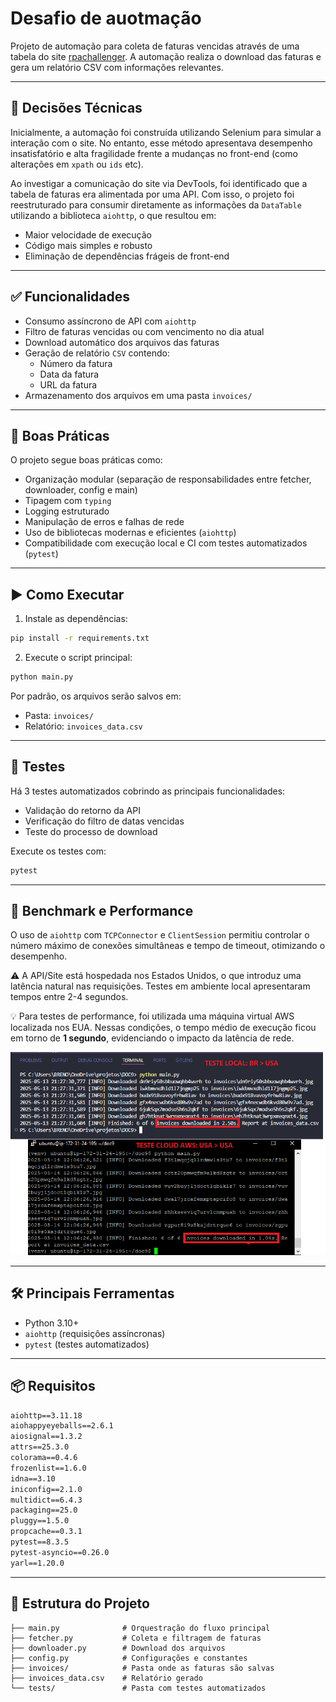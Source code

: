 ﻿# Desafio de auotmação

Projeto de automação para coleta de faturas vencidas através de uma tabela do site [rpachallenger](https://rpachallengeocr.azurewebsites.net/). A automação realiza o download das faturas e gera um relatório CSV com informações relevantes.

---

## 🧠 Decisões Técnicas

Inicialmente, a automação foi construída utilizando Selenium para simular a interação com o site. No entanto, esse método apresentava desempenho insatisfatório e alta fragilidade frente a mudanças no front-end (como alterações em `xpath` ou `ids` etc).

Ao investigar a comunicação do site via DevTools, foi identificado que a tabela de faturas era alimentada por uma API. Com isso, o projeto foi reestruturado para consumir diretamente as informações da `DataTable` utilizando a biblioteca `aiohttp`, o que resultou em:
- Maior velocidade de execução
- Código mais simples e robusto
- Eliminação de dependências frágeis de front-end

---

## ✅ Funcionalidades

- Consumo assíncrono de API com `aiohttp`
- Filtro de faturas vencidas ou com vencimento no dia atual
- Download automático dos arquivos das faturas
- Geração de relatório `CSV` contendo:
  - Número da fatura
  - Data da fatura
  - URL da fatura
- Armazenamento dos arquivos em uma pasta `invoices/`

---

## 📐 Boas Práticas

O projeto segue boas práticas como:
- Organização modular (separação de responsabilidades entre fetcher, downloader, config e main)
- Tipagem com `typing`
- Logging estruturado
- Manipulação de erros e falhas de rede
- Uso de bibliotecas modernas e eficientes (`aiohttp`)
- Compatibilidade com execução local e CI com testes automatizados (`pytest`)

---

## ▶️ Como Executar

1. Instale as dependências:

```bash
pip install -r requirements.txt
```

2. Execute o script principal:

```bash
python main.py
```

Por padrão, os arquivos serão salvos em:
- Pasta: `invoices/`
- Relatório: `invoices_data.csv`

---

## 🧪 Testes

Há 3 testes automatizados cobrindo as principais funcionalidades:
- Validação do retorno da API
- Verificação do filtro de datas vencidas
- Teste do processo de download

Execute os testes com:

```bash
pytest
```

---

## 🚀 Benchmark e Performance

O uso de `aiohttp` com `TCPConnector` e `ClientSession` permitiu controlar o número máximo de conexões simultâneas e tempo de timeout, otimizando o desempenho.

⚠️ A API/Site está hospedada nos Estados Unidos, o que introduz uma latência natural nas requisições. Testes em ambiente local apresentaram tempos entre 2-4 segundos.

💡 Para testes de performance, foi utilizada uma máquina virtual AWS localizada nos EUA. Nessas condições, o tempo médio de execução ficou em torno de **1 segundo**, evidenciando o impacto da latência de rede.

![Preview](benchmarking.png)

---

## 🛠️ Principais Ferramentas

- Python 3.10+
- `aiohttp` (requisições assíncronas)
- `pytest` (testes automatizados)

---

## 📦 Requisitos

```txt
aiohttp==3.11.18
aiohappyeyeballs==2.6.1
aiosignal==1.3.2
attrs==25.3.0
colorama==0.4.6
frozenlist==1.6.0
idna==3.10
iniconfig==2.1.0
multidict==6.4.3
packaging==25.0
pluggy==1.5.0
propcache==0.3.1
pytest==8.3.5
pytest-asyncio==0.26.0
yarl==1.20.0
```

---

## 📁 Estrutura do Projeto

```
├── main.py              # Orquestração do fluxo principal
├── fetcher.py           # Coleta e filtragem de faturas
├── downloader.py        # Download dos arquivos
├── config.py            # Configurações e constantes
├── invoices/            # Pasta onde as faturas são salvas
├── invoices_data.csv    # Relatório gerado
└── tests/               # Pasta com testes automatizados
```
